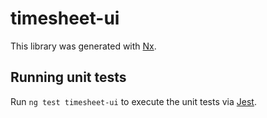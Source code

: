 # timesheet-ui

This library was generated with [Nx](https://nx.dev).

## Running unit tests

Run `ng test timesheet-ui` to execute the unit tests via [Jest](https://jestjs.io).
